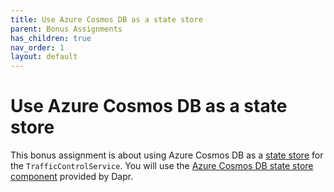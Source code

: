```yaml
---
title: Use Azure Cosmos DB as a state store
parent: Bonus Assignments
has_children: true
nav_order: 1
layout: default
---
```


# Use Azure Cosmos DB as a state store

This bonus assignment is about using Azure Cosmos DB as a [state store](https://docs.dapr.io/operations/components/setup-state-store/) for the `TrafficControlService`. You will use the [Azure Cosmos DB state store component](https://docs.dapr.io/reference/components-reference/supported-state-stores/setup-azure-cosmosdb/) provided by Dapr.
